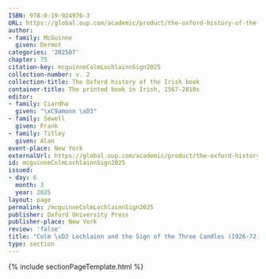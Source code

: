 ```yaml
---
ISBN: 978-0-19-924976-3
URL: https://global.oup.com/academic/product/the-oxford-history-of-the-irish-book-volume-ii-9780199249763?cc=ge&lang=3n#
author:
- family: McGuinne
  given: Dermot
categories: '202507'
chapter: 75
citation-key: mcguinneColmLochlainnSign2025
collection-number: v. 2
collection-title: The Oxford history of the Irish book
container-title: The printed book in Irish, 1567-2010s
editor:
- family: Ciardha
  given: "\xC9amonn \xD3"
- family: Sewell
  given: Frank
- family: Titley
  given: Alan
event-place: New York
externalUrl: https://global.oup.com/academic/product/the-oxford-history-of-the-irish-book-volume-ii-9780199249763?cc=ge&lang=3n#
id: mcguinneColmLochlainnSign2025
issued:
- day: 6
  month: 3
  year: 2025
layout: page
permalink: /mcguinneColmLochlainnSign2025
publisher: Oxford University Press
publisher-place: New York
review: 'false'
title: "Colm \xD3 Lochlainn and the Sign of the Three Candles (1926-72)"
type: section
---
```

{% include sectionPageTemplate.html %}
